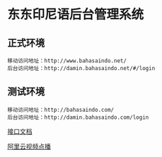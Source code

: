 # 东东印尼语后台管理系统

## 正式环境
```
移动访问地址：http://www.bahasaindo.net/
后台访问地址：http://damin.bahasaindo.net/#/login
```

## 测试环境
```
移动访问地址：http://bahasaindo.com/
后台访问地址：http://damin.bahasaindo.com/login
```




[接口文档](https://apifox.com/apidoc/shared-a097a8db-0288-43b3-a971-66dd2bc52cc5)

[阿里云视频点播](https://help.aliyun.com/zh/vod/developer-reference/online-trial-and-source-code-of-demos?spm=a2c4g.11186623.0.0.613875a7Mu94hi)



